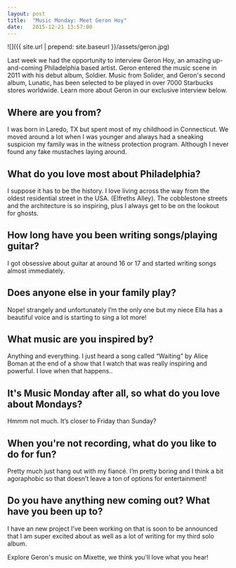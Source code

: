 ```yaml
---
layout: post
title:  "Music Monday: Meet Geron Hoy"
date:   2015-12-21 13:57:00
---
```

![]({{ site.url | prepend: site.baseurl }}/assets/geron.jpg)

Last week we had the opportunity to interview Geron Hoy, an amazing up-and-coming Philadelphia based artist.  Geron entered the music scene in 2011 with his debut album, Soldier. Music from Solider, and Geron's second album, Lunatic, has been selected to be played in over 7000 Starbucks stores worldwide.  Learn more about Geron in our exclusive interview below. 

<h2>Where are you from?</h2>

I was born in Laredo, TX but spent most of my childhood in Connecticut. We moved around a lot when I was younger and always had a sneaking suspicion my family was in the witness protection program. Although I never found any fake mustaches laying around. 

<h2>What do you love most about Philadelphia?</h2>

I suppose it has to be the history. I love living across the way from the oldest residential street in the USA. (Elfreths Alley). The cobblestone streets and the architecture is so inspiring, plus I always get to be on the lookout for ghosts. 

<h2>How long have you been writing songs/playing guitar?</h2>

I got obsessive about guitar at around 16 or 17 and started writing songs almost immediately. 

<h2>Does anyone else in your family play?</h2>

Nope! strangely and unfortunately I’m the only one but my niece Ella has a beautiful voice and is starting to sing a lot more!  

<h2>What music are you inspired by?</h2>

Anything and everything. I just heard a song called “Waiting” by Alice Boman at the end of a show that I watch that was really inspiring and powerful. I love when that happens.. 

<h2>It's Music Monday after all, so what do you love about Mondays?</h2>

Hmmm not much. It’s closer to Friday than Sunday?

<h2>When you're not recording, what do you like to do for fun?</h2>

Pretty much just hang out with my fiancé. I’m pretty boring and I think a bit agoraphobic so that doesn’t leave a ton of options for entertainment! 

<h2>Do you have anything new coming out? What have you been up to?</h2>

I have an new project I’ve been working on that is soon to be announced that I am super excited about as well as a lot of writing for my third solo album. 

Explore Geron's music on Mixette, we think you'll love what you hear!
